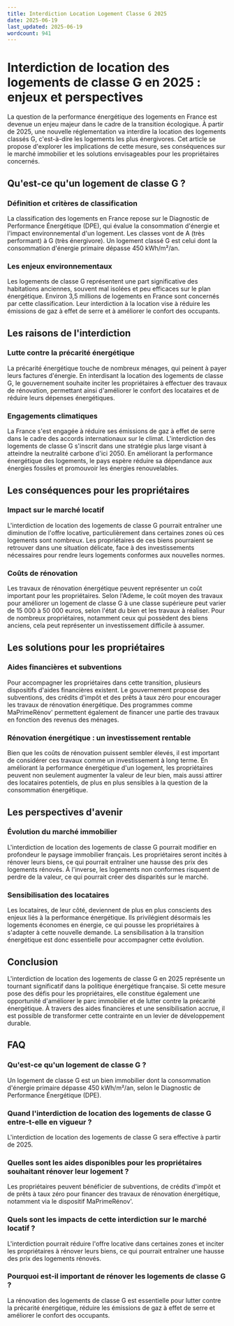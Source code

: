 ```yaml
---
title: Interdiction Location Logement Classe G 2025
date: 2025-06-19
last_updated: 2025-06-19
wordcount: 941
---
```


# Interdiction de location des logements de classe G en 2025 : enjeux et perspectives

La question de la performance énergétique des logements en France est devenue un enjeu majeur dans le cadre de la transition écologique. À partir de 2025, une nouvelle réglementation va interdire la location des logements classés G, c'est-à-dire les logements les plus énergivores. Cet article se propose d'explorer les implications de cette mesure, ses conséquences sur le marché immobilier et les solutions envisageables pour les propriétaires concernés.

## Qu'est-ce qu'un logement de classe G ?

### Définition et critères de classification

La classification des logements en France repose sur le Diagnostic de Performance Énergétique (DPE), qui évalue la consommation d'énergie et l'impact environnemental d'un logement. Les classes vont de A (très performant) à G (très énergivore). Un logement classé G est celui dont la consommation d'énergie primaire dépasse 450 kWh/m²/an.

### Les enjeux environnementaux

Les logements de classe G représentent une part significative des habitations anciennes, souvent mal isolées et peu efficaces sur le plan énergétique. Environ 3,5 millions de logements en France sont concernés par cette classification. Leur interdiction à la location vise à réduire les émissions de gaz à effet de serre et à améliorer le confort des occupants.

## Les raisons de l'interdiction

### Lutte contre la précarité énergétique

La précarité énergétique touche de nombreux ménages, qui peinent à payer leurs factures d'énergie. En interdisant la location des logements de classe G, le gouvernement souhaite inciter les propriétaires à effectuer des travaux de rénovation, permettant ainsi d'améliorer le confort des locataires et de réduire leurs dépenses énergétiques.

### Engagements climatiques

La France s'est engagée à réduire ses émissions de gaz à effet de serre dans le cadre des accords internationaux sur le climat. L'interdiction des logements de classe G s'inscrit dans une stratégie plus large visant à atteindre la neutralité carbone d'ici 2050. En améliorant la performance énergétique des logements, le pays espère réduire sa dépendance aux énergies fossiles et promouvoir les énergies renouvelables.

## Les conséquences pour les propriétaires

### Impact sur le marché locatif

L'interdiction de location des logements de classe G pourrait entraîner une diminution de l'offre locative, particulièrement dans certaines zones où ces logements sont nombreux. Les propriétaires de ces biens pourraient se retrouver dans une situation délicate, face à des investissements nécessaires pour rendre leurs logements conformes aux nouvelles normes.

### Coûts de rénovation

Les travaux de rénovation énergétique peuvent représenter un coût important pour les propriétaires. Selon l'Ademe, le coût moyen des travaux pour améliorer un logement de classe G à une classe supérieure peut varier de 15 000 à 50 000 euros, selon l'état du bien et les travaux à réaliser. Pour de nombreux propriétaires, notamment ceux qui possèdent des biens anciens, cela peut représenter un investissement difficile à assumer.

## Les solutions pour les propriétaires

### Aides financières et subventions

Pour accompagner les propriétaires dans cette transition, plusieurs dispositifs d'aides financières existent. Le gouvernement propose des subventions, des crédits d'impôt et des prêts à taux zéro pour encourager les travaux de rénovation énergétique. Des programmes comme MaPrimeRénov' permettent également de financer une partie des travaux en fonction des revenus des ménages.

### Rénovation énergétique : un investissement rentable

Bien que les coûts de rénovation puissent sembler élevés, il est important de considérer ces travaux comme un investissement à long terme. En améliorant la performance énergétique d'un logement, les propriétaires peuvent non seulement augmenter la valeur de leur bien, mais aussi attirer des locataires potentiels, de plus en plus sensibles à la question de la consommation énergétique.

## Les perspectives d'avenir

### Évolution du marché immobilier

L'interdiction de location des logements de classe G pourrait modifier en profondeur le paysage immobilier français. Les propriétaires seront incités à rénover leurs biens, ce qui pourrait entraîner une hausse des prix des logements rénovés. À l'inverse, les logements non conformes risquent de perdre de la valeur, ce qui pourrait créer des disparités sur le marché.

### Sensibilisation des locataires

Les locataires, de leur côté, deviennent de plus en plus conscients des enjeux liés à la performance énergétique. Ils privilégient désormais les logements économes en énergie, ce qui pousse les propriétaires à s'adapter à cette nouvelle demande. La sensibilisation à la transition énergétique est donc essentielle pour accompagner cette évolution.

## Conclusion

L'interdiction de location des logements de classe G en 2025 représente un tournant significatif dans la politique énergétique française. Si cette mesure pose des défis pour les propriétaires, elle constitue également une opportunité d'améliorer le parc immobilier et de lutter contre la précarité énergétique. À travers des aides financières et une sensibilisation accrue, il est possible de transformer cette contrainte en un levier de développement durable.

## FAQ

### Qu'est-ce qu'un logement de classe G ?

Un logement de classe G est un bien immobilier dont la consommation d'énergie primaire dépasse 450 kWh/m²/an, selon le Diagnostic de Performance Énergétique (DPE).

### Quand l'interdiction de location des logements de classe G entre-t-elle en vigueur ?

L'interdiction de location des logements de classe G sera effective à partir de 2025.

### Quelles sont les aides disponibles pour les propriétaires souhaitant rénover leur logement ?

Les propriétaires peuvent bénéficier de subventions, de crédits d'impôt et de prêts à taux zéro pour financer des travaux de rénovation énergétique, notamment via le dispositif MaPrimeRénov'.

### Quels sont les impacts de cette interdiction sur le marché locatif ?

L'interdiction pourrait réduire l'offre locative dans certaines zones et inciter les propriétaires à rénover leurs biens, ce qui pourrait entraîner une hausse des prix des logements rénovés.

### Pourquoi est-il important de rénover les logements de classe G ?

La rénovation des logements de classe G est essentielle pour lutter contre la précarité énergétique, réduire les émissions de gaz à effet de serre et améliorer le confort des occupants.
